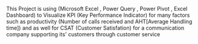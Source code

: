 This Project is using (Microsoft Excel , Power Query , Power Pivot , Excel Dashboard)
to Visualize KPI (Key Performance Indicator) for many factors such as productivity (Number of calls received and AHT[Average Handling time])
and as well for CSAT (Customer Satisfation) for a communication company supporting its' customers through customer service
